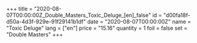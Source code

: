 +++
title = "2020-08-07T00:00:00Z_Double_Masters_Toxic_Deluge_[en]_false"
id = "d00fa18f-d50a-4d3f-929e-91f29141b1df"
date = "2020-08-07T00:00:00Z"
name = "Toxic Deluge"
lang = ["en"]
price = "15.16"
quantity = 1
foil = false
set = "Double Masters"
+++
